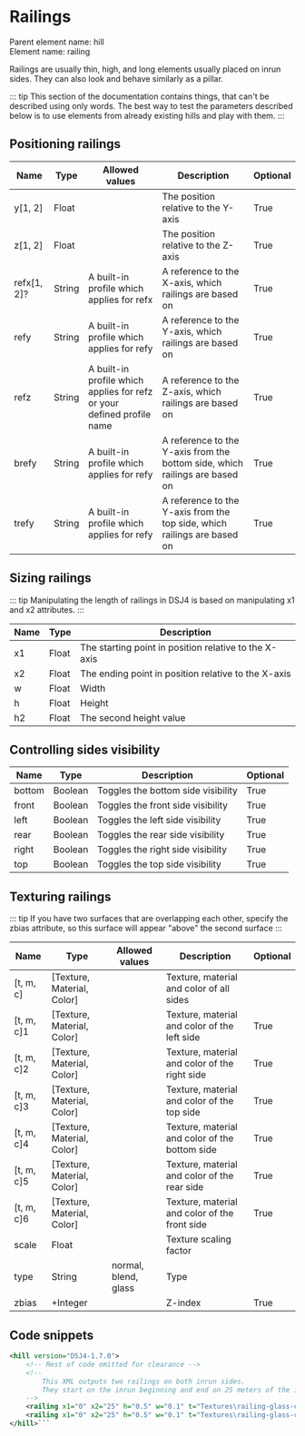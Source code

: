 # Railings

Parent element name: hill\
Element name: railing

Railings are usually thin, high, and long elements usually placed on inrun sides. They can also look and behave similarly as a pillar.

::: tip
This section of the documentation contains things, that can't be described using only words. The best way to test the parameters described below is to use elements from already existing hills and play with them.
:::

## Positioning railings

| Name        | Type   | Allowed values                                                         | Description                                                        | Optional |
| ----------- | ------ | ---------------------------------------------------------------------- | ------------------------------------------------------------------ | -------- |
| y[1, 2]     | Float  |                                                                        | The position relative to the Y-axis                                | True     |
| z[1, 2]     | Float  |                                                                        | The position relative to the Z-axis                                | True     |
| refx[1, 2]? | String | A built-in profile which applies for refx                              | A reference to the X-axis, which railings are based on             | True     |
| refy        | String | A built-in profile which applies for refy                              | A reference to the Y-axis, which railings are based on             | True     |
| refz        | String | A built-in profile which applies for refz or your defined profile name | A reference to the Z-axis, which railings are based on             | True     |
| brefy       | String | A built-in profile which applies for refy                              | A reference to the Y-axis from the bottom side, which railings are based on | True     |
| trefy       | String | A built-in profile which applies for refy                              | A reference to the Y-axis from the top side, which railings are based on    | True     |

## Sizing railings

::: tip
Manipulating the length of railings in DSJ4 is based on manipulating x1 and x2 attributes.
:::

| Name | Type  | Description                                           |
| ---- | ----- | ----------------------------------------------------- |
| x1   | Float | The starting point in position relative to the X-axis |
| x2   | Float | The ending point in position relative to the X-axis   |
| w    | Float | Width                                                 |
| h    | Float | Height                                                |
| h2   | Float | The second height value                               |

## Controlling sides visibility

| Name   | Type    | Description                        | Optional |
| ------ | ------- | ---------------------------------- | -------- |
| bottom | Boolean | Toggles the bottom side visibility | True     |
| front  | Boolean | Toggles the front side visibility  | True     |
| left   | Boolean | Toggles the left side visibility   | True     |
| rear   | Boolean | Toggles the rear side visibility    | True     |
| right  | Boolean | Toggles the right side visibility  | True     |
| top    | Boolean | Toggles the top side visibility    | True     |

## Texturing railings

::: tip
If you have two surfaces that are overlapping each other, specify the zbias attribute, so this surface will appear "above" the second surface
:::

| Name       | Type                       | Allowed values       | Description                                    | Optional |
| ---------- | -------------------------- | -------------------- | ---------------------------------------------- | -------- |
| [t, m, c]  | [Texture, Material, Color] |                      | Texture, material and color of all sides       |          |
| [t, m, c]1 | [Texture, Material, Color] |                      | Texture, material and color of the left side   | True     |
| [t, m, c]2 | [Texture, Material, Color] |                      | Texture, material and color of the right side  | True     |
| [t, m, c]3 | [Texture, Material, Color] |                      | Texture, material and color of the top side    | True     |
| [t, m, c]4 | [Texture, Material, Color] |                      | Texture, material and color of the bottom side | True     |
| [t, m, c]5 | [Texture, Material, Color] |                      | Texture, material and color of the rear side   | True     |
| [t, m, c]6 | [Texture, Material, Color] |                      | Texture, material and color of the front side  | True     |
| scale      | Float                      |                      | Texture scaling factor                         |          |
| type       | String                     | normal, blend, glass | Type                                           |          |
| zbias      | +Integer                   |                      | Z-index                                        | True     |

## Code snippets

``` xml
<hill version="DSJ4-1.7.0">
    <!-- Rest of code omitted for clearance -->
    <!-- 
        This XML outputs two railings on both inrun sides.
        They start on the inrun beginning and end on 25 meters of the inrun.
    -->
    <railing x1="0" x2="25" h="0.5" w="0.1" t="Textures\railing-glass-cut.png" m="Materials\window.xml" c="0xFFFFFFFF" y="0" z="-1" refx="inrun" />
    <railing x1="0" x2="25" h="0.5" w="0.1" t="Textures\railing-glass-cut.png" m="Materials\window.xml" c="0xFFFFFFFF" y="0" z="1" refx="inrun" />
</hill>```
